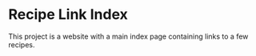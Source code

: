  # Recipe Link Index

This project is a website with a main index page containing links to a few recipes.
